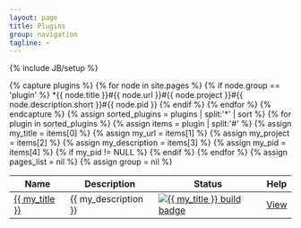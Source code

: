 ```yaml
---
layout: page
title: Plugins
group: navigation
tagline: ~
---
```

{% include JB/setup %}

<table>
<thead>
<tr><th>Name</th><th>Description</th><th>Status</th><th>Help</th></tr>
</thead>
<tbody>
{% capture plugins %}
  {% for node in site.pages %}
    {% if node.group == 'plugin' %}
      *{{ node.title }}#{{ node.url }}#{{ node.project }}#{{ node.description.short }}#{{ node.pid }}
    {% endif %}
  {% endfor %}
{% endcapture %}
{% assign sorted_plugins = plugins | split:'*' | sort %}
{% for plugin in sorted_plugins %}
  {% assign items = plugin | split:'#' %}
  {% assign my_title       = items[0] %}
  {% assign my_url         = items[1] %}
  {% assign my_project     = items[2] %}
  {% assign my_description = items[3] %}
  {% assign my_pid         = items[4] %}
  {% if my_pid != NULL %}
    <tr>
    <td><a href="{{ BASE_PATH }}{{ my_url | remove: "/index.html" }}">{{ my_title }}</a></td>
    <td>{{ my_description }}</td>
    <td><a href="{{ my_project }}"><img alt="{{ my_title }} build badge" src="https://gitlab.com/cpran/plugin_{{ my_title }}/badges/master/build.svg" /></a>
    <td><a href="{{ BASE_PATH }}/docs/plugins/{{ my_title }}">View</a></td>
    </tr>
  {% endif %}
{% endfor %}
{% assign pages_list = nil %}
{% assign group = nil %}
</tbody>
</table>
